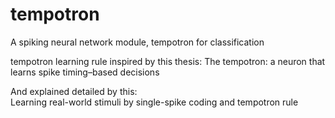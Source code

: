 # tempotron
A spiking neural network module, tempotron for classification


tempotron learning rule inspired by this thesis: 
The tempotron: a neuron that learns spike timing–based decisions

And explained detailed by this:  
Learning real-world stimuli by single-spike coding and tempotron rule 

